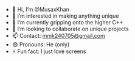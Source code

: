 - 👋 Hi, I’m @MusaxKhan
- 👀 I’m interested in making anything unique
- 🌱 I’m currently gripping onto the higher C++
- 💞️ I’m looking to collaborate on unique projects 
- 📫 Contact: mmk240705@gmail.com
- 😄 Pronouns: He (only)
- ⚡ Fun fact: I just love screens

<!---
MusaxKhan/MusaxKhan is a ✨ special ✨ repository because its `README.md` (this file) appears on your GitHub profile.
You can click the Preview link to take a look at your changes.
--->
